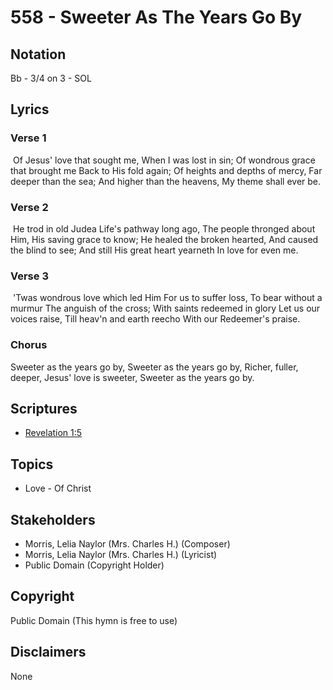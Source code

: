 # 558 - Sweeter As The Years Go By

## Notation

Bb - 3/4 on 3 - SOL

## Lyrics

### Verse 1

 Of Jesus' love that sought me, When I was lost in sin; Of wondrous grace that brought me Back to His fold again; Of heights and depths of mercy, Far deeper than the sea; And higher than the heavens, My theme shall ever be. 

### Verse 2

 He trod in old Judea Life's pathway long ago, The people thronged about Him, His saving grace to know; He healed the broken hearted, And caused the blind to see; And still His great heart yearneth In love for even me. 

### Verse 3

 'Twas wondrous love which led Him For us to suffer loss, To bear without a murmur The anguish of the cross; With saints redeemed in glory Let us our voices raise, Till heav'n and earth reecho With our Redeemer's praise. 

### Chorus

Sweeter as the years go by, Sweeter as the years go by, Richer, fuller, deeper, Jesus' love is sweeter, Sweeter as the years go by.


## Scriptures

- [Revelation 1:5](https://www.biblegateway.com/passage/?search=Revelation%201%3A5)

## Topics

- Love - Of Christ

## Stakeholders

- Morris, Lelia Naylor (Mrs. Charles H.) (Composer)
- Morris, Lelia Naylor (Mrs. Charles H.) (Lyricist)
- Public Domain (Copyright Holder)

## Copyright

Public Domain
(This hymn is free to use)

## Disclaimers

None

